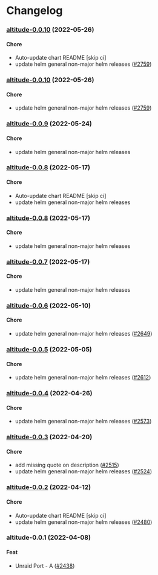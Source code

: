 # Changelog<br>


<a name="altitude-0.0.10"></a>
### [altitude-0.0.10](https://github.com/truecharts/apps/compare/altitude-0.0.9...altitude-0.0.10) (2022-05-26)

#### Chore

* Auto-update chart README [skip ci]
* update helm general non-major helm releases ([#2759](https://github.com/truecharts/apps/issues/2759))



<a name="altitude-0.0.10"></a>
### [altitude-0.0.10](https://github.com/truecharts/apps/compare/altitude-0.0.9...altitude-0.0.10) (2022-05-26)

#### Chore

* update helm general non-major helm releases ([#2759](https://github.com/truecharts/apps/issues/2759))



<a name="altitude-0.0.9"></a>
### [altitude-0.0.9](https://github.com/truecharts/apps/compare/altitude-0.0.8...altitude-0.0.9) (2022-05-24)

#### Chore

* update helm general non-major helm releases



<a name="altitude-0.0.8"></a>
### [altitude-0.0.8](https://github.com/truecharts/apps/compare/altitude-0.0.7...altitude-0.0.8) (2022-05-17)

#### Chore

* Auto-update chart README [skip ci]
* update helm general non-major helm releases



<a name="altitude-0.0.8"></a>
### [altitude-0.0.8](https://github.com/truecharts/apps/compare/altitude-0.0.7...altitude-0.0.8) (2022-05-17)

#### Chore

* update helm general non-major helm releases



<a name="altitude-0.0.7"></a>
### [altitude-0.0.7](https://github.com/truecharts/apps/compare/altitude-0.0.6...altitude-0.0.7) (2022-05-17)

#### Chore

* update helm general non-major helm releases



<a name="altitude-0.0.6"></a>
### [altitude-0.0.6](https://github.com/truecharts/apps/compare/altitude-0.0.5...altitude-0.0.6) (2022-05-10)

#### Chore

* update helm general non-major helm releases ([#2649](https://github.com/truecharts/apps/issues/2649))



<a name="altitude-0.0.5"></a>
### [altitude-0.0.5](https://github.com/truecharts/apps/compare/altitude-0.0.4...altitude-0.0.5) (2022-05-05)

#### Chore

* update helm general non-major helm releases ([#2612](https://github.com/truecharts/apps/issues/2612))



<a name="altitude-0.0.4"></a>
### [altitude-0.0.4](https://github.com/truecharts/apps/compare/altitude-0.0.3...altitude-0.0.4) (2022-04-26)

#### Chore

* update helm general non-major helm releases ([#2573](https://github.com/truecharts/apps/issues/2573))



<a name="altitude-0.0.3"></a>
### [altitude-0.0.3](https://github.com/truecharts/apps/compare/altitude-0.0.2...altitude-0.0.3) (2022-04-20)

#### Chore

* add missing quote on description ([#2515](https://github.com/truecharts/apps/issues/2515))
* update helm general non-major helm releases ([#2524](https://github.com/truecharts/apps/issues/2524))



<a name="altitude-0.0.2"></a>
### [altitude-0.0.2](https://github.com/truecharts/apps/compare/altitude-0.0.1...altitude-0.0.2) (2022-04-12)

#### Chore

* Auto-update chart README [skip ci]
* update helm general non-major helm releases ([#2480](https://github.com/truecharts/apps/issues/2480))



<a name="altitude-0.0.1"></a>
### altitude-0.0.1 (2022-04-08)

#### Feat

* Unraid Port - A ([#2438](https://github.com/truecharts/apps/issues/2438))
